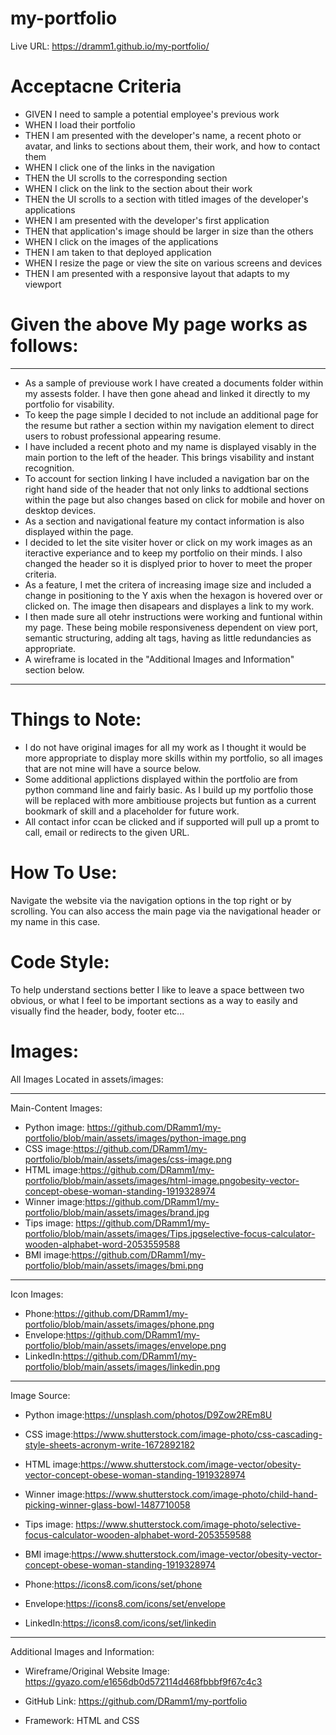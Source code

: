 # my-portfolio
Live URL: https://dramm1.github.io/my-portfolio/

# Acceptacne Criteria
- GIVEN I need to sample a potential employee's previous work
- WHEN I load their portfolio
- THEN I am presented with the developer's name, a recent photo or avatar, and links to sections about them, their work, and how to contact them
- WHEN I click one of the links in the navigation
- THEN the UI scrolls to the corresponding section
- WHEN I click on the link to the section about their work
- THEN the UI scrolls to a section with titled images of the developer's applications
- WHEN I am presented with the developer's first application
- THEN that application's image should be larger in size than the others
- WHEN I click on the images of the applications
- THEN I am taken to that deployed application
- WHEN I resize the page or view the site on various screens and devices
- THEN I am presented with a responsive layout that adapts to my viewport

# Given the above My page works as follows:
------------
- As a sample of previouse work I have created a documents folder within my assests folder. I have then gone ahead and linked it directly to my portfolio for visability. 
- To keep the page simple I decided to not include an additional page for the resume but rather a section within my navigation element to direct users to robust professional appearing resume. 
- I have included a recent photo and my name is displayed visably in the main portion to the left of the header. This brings visability and instant recognition.
- To account for section linking I have included a navigation bar on the right hand side of the header that not only links to addtional sections within the page but also changes based on click for mobile and hover on desktop devices.
- As a section and navigational feature my contact information is also displayed within the page.
- I decided to let the site visiter hover or click on my work images as an iteractive experiance and to keep my portfolio on their minds. I also changed the header so it is displyed prior to hover to meet the proper criteria.
- As a feature, I met the critera of increasing image size and included a change in positioning to the Y axis when the hexagon is hovered over or clicked on. The image then disapears and displayes a link to my work.
- I then made sure all otehr instructions were working and funtional within my page. These being mobile responsiveness dependent on view port, semantic structuring, adding alt tags, having as little redundancies as appropriate. 
- A wireframe is located in the "Additional Images and Information" section below.
--------------------------------------
# Things to Note:
- I do not have original images for all my work as I thought it would be more appropriate to display more skills within my portfolio, so all images that are not mine will have a source below. 
- Some additional applictions displayed within the portfolio are from python command line and fairly basic. As I build up my portfolio those will be replaced with more ambitiouse projects but funtion as a current bookmark of skill and a placeholder for future work.
- All contact infor ccan be clicked and if supported will pull up a promt to call, email or redirects to the given URL.

# How To Use:
Navigate the website via the navigation options in the top right or by scrolling. You can also access the main page via the navigational header or my name in this case.

# Code Style:
To help understand sections better I like to leave a space bettween two obvious, or what I feel to be important sections as a way to easily and visually find the header, body, footer etc... 

# Images:
 All Images Located in assets/images:

 --------------------
 Main-Content Images:
- Python image: https://github.com/DRamm1/my-portfolio/blob/main/assets/images/python-image.png
- CSS image:https://github.com/DRamm1/my-portfolio/blob/main/assets/images/css-image.png
- HTML image:https://github.com/DRamm1/my-portfolio/blob/main/assets/images/html-image.pngobesity-vector-concept-obese-woman-standing-1919328974
- Winner image:https://github.com/DRamm1/my-portfolio/blob/main/assets/images/brand.jpg
- Tips image: https://github.com/DRamm1/my-portfolio/blob/main/assets/images/Tips.jpgselective-focus-calculator-wooden-alphabet-word-2053559588
- BMI image:https://github.com/DRamm1/my-portfolio/blob/main/assets/images/bmi.png
 --------------------
Icon Images:
- Phone:https://github.com/DRamm1/my-portfolio/blob/main/assets/images/phone.png
- Envelope:https://github.com/DRamm1/my-portfolio/blob/main/assets/images/envelope.png
- LinkedIn:https://github.com/DRamm1/my-portfolio/blob/main/assets/images/linkedin.png
 --------------------
Image Source: 
- Python image:https://unsplash.com/photos/D9Zow2REm8U
- CSS image:https://www.shutterstock.com/image-photo/css-cascading-style-sheets-acronym-write-1672892182
- HTML image:https://www.shutterstock.com/image-vector/obesity-vector-concept-obese-woman-standing-1919328974
- Winner image:https://www.shutterstock.com/image-photo/child-hand-picking-winner-glass-bowl-1487710058
- Tips image: https://www.shutterstock.com/image-photo/selective-focus-calculator-wooden-alphabet-word-2053559588
- BMI image:https://www.shutterstock.com/image-vector/obesity-vector-concept-obese-woman-standing-1919328974

- Phone:https://icons8.com/icons/set/phone
- Envelope:https://icons8.com/icons/set/envelope
- LinkedIn:https://icons8.com/icons/set/linkedin
------------------
 Additional Images and Information:
- Wireframe/Original Website Image:
https://gyazo.com/e1656db0d572114d468fbbbf9f67c4c3
- GitHub Link:
https://github.com/DRamm1/my-portfolio

- Framework:
 HTML and CSS
